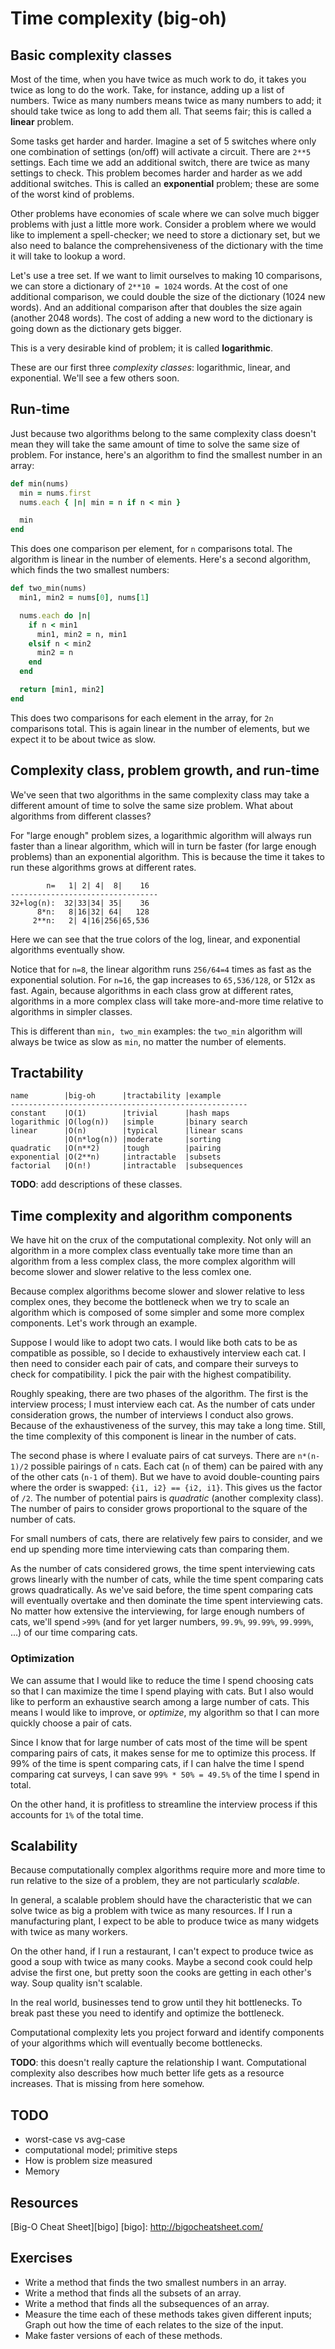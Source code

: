 # Time complexity (big-oh)

## Basic complexity classes

Most of the time, when you have twice as much work to do, it takes you
twice as long to do the work. Take, for instance, adding up a list of
numbers. Twice as many numbers means twice as many numbers to add; it
should take twice as long to add them all. That seems fair; this is
called a **linear** problem.

Some tasks get harder and harder. Imagine a set of 5 switches where
only one combination of settings (on/off) will activate a
circuit. There are `2**5` settings. Each time we add an additional
switch, there are twice as many settings to check. This problem
becomes harder and harder as we add additional switches. This is
called an **exponential** problem; these are some of the worst kind of
problems.

Other problems have economies of scale where we can solve much bigger
problems with just a little more work. Consider a problem where we
would like to implement a spell-checker; we need to store a dictionary
set, but we also need to balance the comprehensiveness of the
dictionary with the time it will take to lookup a word.

Let's use a tree set. If we want to limit ourselves to making 10
comparisons, we can store a dictionary of `2**10 = 1024` words. At the
cost of one additional comparison, we could double the size of the
dictionary (1024 new words). And an additional comparison after that
doubles the size again (another 2048 words). The cost of adding a new
word to the dictionary is going down as the dictionary gets bigger.

This is a very desirable kind of problem; it is called
**logarithmic**.

These are our first three *complexity classes*: logarithmic, linear,
and exponential. We'll see a few others soon.

## Run-time

Just because two algorithms belong to the same complexity class
doesn't mean they will take the same amount of time to solve the same
size of problem. For instance, here's an algorithm to find the
smallest number in an array:

```ruby
def min(nums)
  min = nums.first
  nums.each { |n| min = n if n < min }

  min
end
```

This does one comparison per element, for `n` comparisons total. The
algorithm is linear in the number of elements. Here's a second
algorithm, which finds the two smallest numbers:

```ruby
def two_min(nums)
  min1, min2 = nums[0], nums[1]

  nums.each do |n|
    if n < min1
      min1, min2 = n, min1
    elsif n < min2
      min2 = n
    end
  end

  return [min1, min2]
end
```

This does two comparisons for each element in the array, for `2n`
comparisons total. This is again linear in the number of elements, but
we expect it to be about twice as slow.

## Complexity class, problem growth, and run-time

We've seen that two algorithms in the same complexity class may take a
different amount of time to solve the same size problem. What about
algorithms from different classes?

For "large enough" problem sizes, a logarithmic algorithm will always
run faster than a linear algorithm, which will in turn be faster (for
large enough problems) than an exponential algorithm. This is because
the time it takes to run these algorithms grows at different rates.

```
        n=   1| 2| 4|  8|    16
---------------------------------
32+log(n):  32|33|34| 35|    36
      8*n:   8|16|32| 64|   128
     2**n:   2| 4|16|256|65,536
```

Here we can see that the true colors of the log, linear, and
exponential algorithms eventually show.

Notice that for `n=8`, the linear algorithm runs `256/64=4` times as
fast as the exponential solution. For `n=16`, the gap increases to
`65,536/128`, or 512x as fast. Again, because algorithms in each class
grow at different rates, algorithms in a more complex class will take
more-and-more time relative to algorithms in simpler classes.

This is different than `min, two_min` examples: the `two_min`
algorithm will always be twice as slow as `min`, no matter the number
of elements.

## Tractability

```
name        |big-oh      |tractability |example
-----------------------------------------------------
constant    |O(1)        |trivial      |hash maps
logarithmic |O(log(n))   |simple       |binary search
linear      |O(n)        |typical      |linear scans
            |O(n*log(n)) |moderate     |sorting
quadratic   |O(n**2)     |tough        |pairing
exponential |O(2**n)     |intractable  |subsets
factorial   |O(n!)       |intractable  |subsequences
```

**TODO**: add descriptions of these classes.

## Time complexity and algorithm components

We have hit on the crux of the computational complexity. Not only will
an algorithm in a more complex class eventually take more time than an
algorithm from a less complex class, the more complex algorithm will
become slower and slower relative to the less comlex one.

Because complex algorithms become slower and slower relative to less
complex ones, they become the bottleneck when we try to scale an
algorithm which is composed of some simpler and some more complex
components. Let's work through an example.

Suppose I would like to adopt two cats. I would like both cats to be
as compatible as possible, so I decide to exhaustively interview each
cat. I then need to consider each pair of cats, and compare their
surveys to check for compatibility. I pick the pair with the highest
compatibility.

Roughly speaking, there are two phases of the algorithm. The first is
the interview process; I must interview each cat. As the number of
cats under consideration grows, the number of interviews I conduct
also grows. Because of the exhaustiveness of the survey, this may take
a long time. Still, the time complexity of this component is linear in
the number of cats.

The second phase is where I evaluate pairs of cat surveys. There are
`n*(n-1)/2` possible pairings of `n` cats. Each cat (`n` of them) can
be paired with any of the other cats (`n-1` of them). But we have to
avoid double-counting pairs where the order is swapped: `{i1, i2} ==
{i2, i1}`. This gives us the factor of `/2`. The number of potential
pairs is *quadratic* (another complexity class). The number of pairs
to consider grows proportional to the square of the number of
cats.

For small numbers of cats, there are relatively few pairs to consider,
and we end up spending more time interviewing cats than comparing
them.

As the number of cats considered grows, the time spent interviewing
cats grows linearly with the number of cats, while the time spent
comparing cats grows quadratically. As we've said before, the time
spent comparing cats will eventually overtake and then dominate the
time spent interviewing cats. No matter how extensive the
interviewing, for large enough numbers of cats, we'll spend `>99%`
(and for yet larger numbers, `99.9%`, `99.99%`, `99.999%`, ...) of our
time comparing cats.

### Optimization

We can assume that I would like to reduce the time I spend choosing
cats so that I can maximize the time I spend playing with cats. But I
also would like to perform an exhaustive search among a large number
of cats. This means I would like to improve, or *optimize*, my
algorithm so that I can more quickly choose a pair of cats.

Since I know that for large number of cats most of the time will be
spent comparing pairs of cats, it makes sense for me to optimize this
process. If 99% of the time is spent comparing cats, if I can halve
the time I spend comparing cat surveys, I can save `99% * 50% = 49.5%`
of the time I spend in total.

On the other hand, it is profitless to streamline the interview
process if this accounts for `1%` of the total time.

## Scalability

Because computationally complex algorithms require more and more time
to run relative to the size of a problem, they are not particularly
*scalable*.

In general, a scalable problem should have the characteristic that we
can solve twice as big a problem with twice as many resources. If I
run a manufacturing plant, I expect to be able to produce twice as
many widgets with twice as many workers.

On the other hand, if I run a restaurant, I can't expect to produce
twice as good a soup with twice as many cooks. Maybe a second cook
could help advise the first one, but pretty soon the cooks are getting
in each other's way. Soup quality isn't scalable.

In the real world, businesses tend to grow until they hit
bottlenecks. To break past these you need to identify and optimize the
bottleneck.

Computational complexity lets you project forward and identify
components of your algorithms which will eventually become
bottlenecks.

**TODO**: this doesn't really capture the relationship I
want. Computational complexity also describes how much better life
gets as a resource increases. That is missing from here somehow.

## TODO

* worst-case vs avg-case
* computational model; primitive steps
* How is problem size measured
* Memory

## Resources
[Big-O Cheat Sheet][bigo]
[bigo]: http://bigocheatsheet.com/

## Exercises
* Write a method that finds the two smallest numbers in an array.
* Write a method that finds all the subsets of an array.
* Write a method that finds all the subsequences of an array.
* Measure the time each of these methods takes given different inputs; Graph out how the time of each relates to the size of the input.
* Make faster versions of each of these methods.